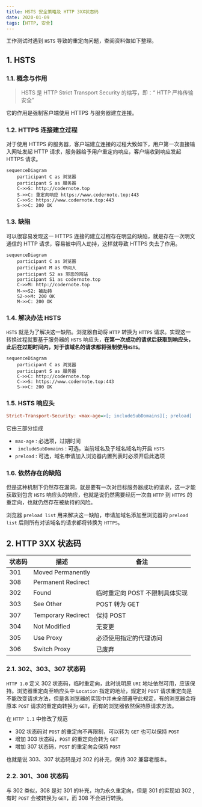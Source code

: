 ```yaml
---
title: HSTS 安全策略及 HTTP 3XX状态码
date: 2020-01-09 
tags: [HTTP, 安全]
---
```


工作测试时遇到 `HSTS` 导致的重定向问题，查阅资料做如下整理。

<!--more-->

## 1. HSTS

### 1.1. 概念与作用

> HSTS 是 HTTP Strict Transport Security 的缩写，即：“ HTTP 严格传输安全”

它的作用是强制客户端使用 HTTPS 与服务器建立连接。

### 1.2. HTTPS 连接建立过程

对于使用 HTTPS 的服务器，客户端建立连接的过程大致如下，用户第一次直接输入网址发起 HTTP 请求，服务器给予用户重定向响应，客户端收到响应发起 HTTPS 请求。

```mermaid
sequenceDiagram
	participant C as 浏览器
	participant S as 服务器
	C->>S: http://codernote.top
	S->>C: 重定向响应 https://www.codernote.top:443
	C->>S: https://www.codernote.top:443
	S->>C: 200 OK
```

### 1.3. 缺陷

可以很容易发现这一 HTTPS 连接的建立过程存在明显的缺陷，就是存在一次明文通信的 HTTP 请求，容易被中间人劫持，这样就导致 HTTPS 失去了作用。

```mermaid
sequenceDiagram
	participant C as 浏览器
	participant M as 中间人
	participant S2 as 邪恶的网站
	participant S1 as codernote.top
	C->>M: http://codernote.top
	M->>S2: 被劫持
	S2->>M: 200 OK
	M->>C: 200 OK
```

### 1.4. 解决办法 HSTS

`HSTS` 就是为了解决这一缺陷。浏览器自动将 `HTTP` 转换为 `HTTPS` 请求。实现这一转换过程就要基于服务器的 `HSTS` 响应头，**在第一次成功的请求后获取到响应头，此后在过期时间内，对于该域名的请求都将强制使用`HSTS`**。

```mermaid
sequenceDiagram
	participant C as 浏览器
	participant S as 服务器
	C->>C: http://codernote.top
	C->>S: https://www.codernote.top:443
	S->>C: 200 OK
```

### 1.5. HSTS 响应头

```ini
Strict-Transport-Security: <max-age=>[; includeSubDomains][; preload]
```

它由三部分组成

- `max-age` : 必选项，过期时间
- ` includeSubDomains` : 可选，当前域名及子域名域名均开启 `HSTS`
- `preload` : 可选，域名申请加入浏览器内置列表时必须开启此选项

### 1.6. 依然存在的缺陷

但是这种机制下仍然存在漏洞，就是要有一次对目标服务器成功的请求，这一才能获取到包含 `HSTS` 响应头的响应，也就是说仍然需要经历一次由 `HTTP` 到 `HTTPS` 的重定向，也就仍然存在被劫持的风险。

浏览器 `preload list` 用来解决这一缺陷，申请加域名添加至浏览器的  `preload list` 后则所有对该域名的请求都将转换为 `HTTPS`。

## 2. HTTP 3XX 状态码

| 状态码 | 描述               | 备注                           |
| ------ | ------------------ | ------------------------------ |
| 301    | Moved Permanently  |                                |
| 308    | Permanent Redirect |                                |
| 302    | Found              | 临时重定向 POST 不限制具体实现 |
| 303    | See Other          | POST 转为 GET                  |
| 307    | Temporary Redirect | 保持 POST                      |
| 304    | Not Modified       | 无变更                         |
| 305    | Use Proxy          | 必须使用指定的代理访问         |
| 306    | Switch Proxy       | 已废弃                         |

### 2.1. 302、303、307 状态码

`HTTP 1.0` 定义 302 状态码，临时重定向，此时说明原 `URI` 地址依然可用，应该保持。浏览器重定向至响应头中 `Location` 指定的地址，规定对 `POST` 请求重定向是不能改变请求方法，但是各浏览器的实现中并未全部遵守此规定，有的浏览器会将原本 `POST` 请求的重定向转换为 `GET`，而有的浏览器依然保持原请求方法。

在 `HTTP 1.1` 中修改了规范

- 302 状态码对 `POST` 的重定向不再限制，可以转为 `GET` 也可以保持 `POST` 
- 增加 303 状态码，`POST` 的重定向会转为 `GET`
- 增加 307 状态码，`POST` 的重定向会保持 `POST`

也就是说 303、307 状态码是对 302 的补充，保持 302 兼容老版本。

### 2.2. 301、308 状态码

与 302 类似，308 是对 301 的补充，均为永久重定向，但是 301 的实现如 302 , 有时 `POST` 会被转换为 `GET`，而 308 不会进行转换。











